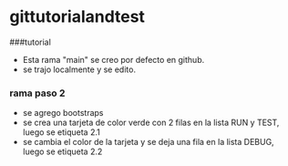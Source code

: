 # gittutorialandtest
###tutorial
- Esta rama "main" se creo por defecto en github.
- se trajo localmente y se edito.
### rama paso 2
- se agrego bootstraps
- se crea una tarjeta de color verde con 2 filas en la lista RUN y TEST, luego se etiqueta 2.1
- se cambia el color de la tarjeta y se deja una fila en la lista  DEBUG, luego se etiqueta 2.2
